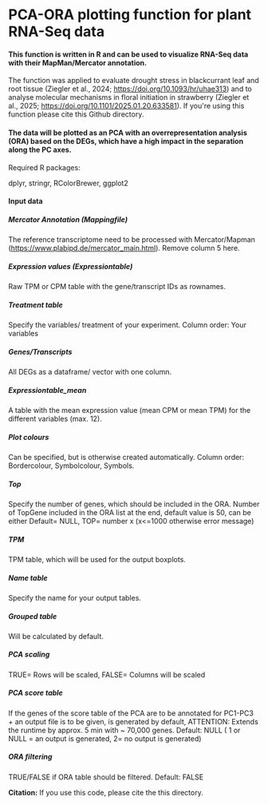# PCA-ORA plotting function for plant RNA-Seq data

#### This function is written in R and can be used to visualize RNA-Seq data with their MapMan/Mercator annotation. 

The function was applied to evaluate drought stress in blackcurrant leaf and root tissue (Ziegler et al., 2024; https://doi.org/10.1093/hr/uhae313) and to analyse molecular mechanisms in floral initiation in strawberry (Ziegler et al., 2025; https://doi.org/10.1101/2025.01.20.633581).
If you're using this function please cite this Github directory.


#### The data will be plotted as an PCA with an overrepresentation analysis (ORA) based on the DEGs, which have a high impact in the separation along the PC axes.

Required R packages:

dplyr, stringr, RColorBrewer, ggplot2


#### Input data

##### Mercator Annotation (Mappingfile)
The reference transcriptome need to be processed with Mercator/Mapman (https://www.plabipd.de/mercator_main.html).
Remove column 5 here.

##### Expression values (Expressiontable)
Raw TPM or CPM table with the gene/transcript IDs as rownames.

#####  Treatment table
Specify the variables/ treatment of your experiment. Column order: Your variables

##### Genes/Transcripts
All DEGs as a dataframe/ vector with one column.

##### Expressiontable_mean
A table with the mean expression value (mean CPM or mean TPM) for the different variables (max. 12).

#####  Plot colours
Can be specified, but is otherwise created automatically. Column order: Bordercolour, Symbolcolour, Symbols.

#####  Top
Specify the number of genes, which should be included in the ORA. Number of TopGene included in the ORA list at the end, default value is 50, can be either Default= NULL, TOP= number x (x<=1000 otherwise error message)

#####  TPM
TPM table, which will be used for the output boxplots.

#####  Name table
Specify the name for your output tables.

#####  Grouped table
Will be calculated by default.

#####  PCA scaling
TRUE= Rows will be scaled, FALSE= Columns will be scaled

#####  PCA score table
If the genes of the score table of the PCA are to be annotated for PC1-PC3 + an output file is to be given, is generated by default, ATTENTION: Extends the runtime by approx. 5 min with ~ 70,000 genes. Default: NULL ( 1 or NULL = an output is generated, 2= no output is generated)

#####  ORA filtering

TRUE/FALSE if ORA table should be filtered. Default: FALSE


**Citation:** If you use this code, please cite the this directory.


